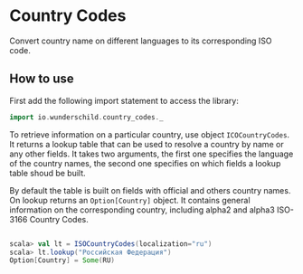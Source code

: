 # Country Codes 

Convert country name on different languages to its corresponding ISO code.

## How to use
First add the following import statement to access the library:
```scala
import io.wunderschild.country_codes._
```

To retrieve information on a particular country, use object `ICOCountryCodes`.
It returns a lookup table that can be used to resolve a country by name or any other fields.
It takes two arguments, the first one specifies the language of the country names,
the second one specifies on which fields a lookup table shoud be built.

By default the table is built on fields with official and others country names.
On lookup returns an `Option[Country]` object. It contains general information on the corresponding country,
including alpha2 and alpha3 ISO-3166 Country Codes. 
```scala

scala> val lt = ISOCountryCodes(localization="ru")
scala> lt.lookup("Российская Федерация")
Option[Country] = Some(RU)
```
